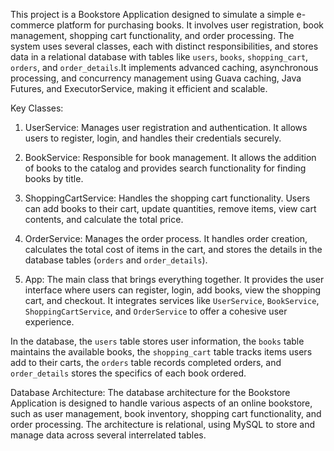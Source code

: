 This project is a Bookstore Application designed to simulate a simple e-commerce platform for purchasing books. It involves user registration, book management, shopping cart functionality, and order processing. The system uses several classes, each with distinct responsibilities, and stores data in a relational database with tables like `users`, `books`, `shopping_cart`, `orders`, and `order_details`.It implements advanced caching, asynchronous processing, and concurrency management using Guava caching, Java Futures, and ExecutorService, making it efficient and scalable.

Key Classes:

1. UserService: Manages user registration and authentication. It allows users to register, login, and handles their credentials securely.
  
2. BookService: Responsible for book management. It allows the addition of books to the catalog and provides search functionality for finding books by title.

3. ShoppingCartService: Handles the shopping cart functionality. Users can add books to their cart, update quantities, remove items, view cart contents, and calculate the total price.

4. OrderService: Manages the order process. It handles order creation, calculates the total cost of items in the cart, and stores the details in the database tables (`orders` and `order_details`).

5. App: The main class that brings everything together. It provides the user interface where users can register, login, add books, view the shopping cart, and checkout. It integrates services like `UserService`, `BookService`, `ShoppingCartService`, and `OrderService` to offer a cohesive user experience.

In the database, the `users` table stores user information, the `books` table maintains the available books, the `shopping_cart` table tracks items users add to their carts, the `orders` table records completed orders, and `order_details` stores the specifics of each book ordered.


Database Architecture:
The database architecture for the Bookstore Application is designed to handle various aspects of an online bookstore, such as user management, book inventory, shopping cart functionality, and order processing. The architecture is relational, using MySQL to store and manage data across several interrelated tables.
